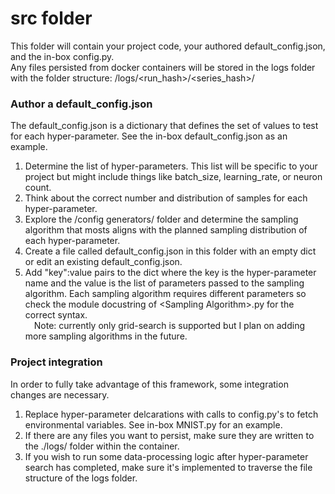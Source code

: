 # src folder

This folder will contain your project code, your authored default_config.json, and the in-box config.py.  
Any files persisted from docker containers will be stored in the logs folder with the folder structure: /logs/\<run_hash\>/\<series_hash\>/  

### Author a default_config.json

The default_config.json is a dictionary that defines the set of values to test for each hyper-parameter. See the in-box default_config.json as an example.  

1. Determine the list of hyper-parameters. This list will be specific to your project but might include things like batch_size, learning_rate, or neuron count.  
2. Think about the correct number and distribution of samples for each hyper-parameter.  
3. Explore the /config generators/ folder and determine the sampling algorithm that mosts aligns with the planned sampling distribution of each hyper-parameter.  
4. Create a file called default_config.json in this folder with an empty dict or edit an existing default_config.json.  
5. Add "key":value pairs to the dict where the key is the hyper-parameter name and the value is the list of parameters passed to the sampling algorithm. Each sampling algorithm requires different parameters so check the module docustring of \<Sampling Algorithm\>.py for the correct syntax.  
&emsp;Note: currently only grid-search is supported but I plan on adding more sampling algorithms in the future.  

### Project integration

In order to fully take advantage of this framework, some integration changes are necessary.  
1. Replace hyper-parameter delcarations with calls to config.py's to fetch environmental variables. See in-box MNIST.py for an example.  
2. If there are any files you want to persist, make sure they are written to the ./logs/ folder within the container.  
3. If you wish to run some data-processing logic after hyper-parameter search has completed, make sure it's implemented to traverse the file structure of the logs folder.  
